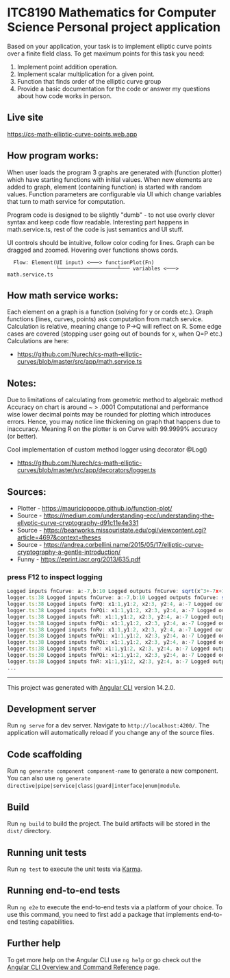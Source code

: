 # ITC8190 Mathematics for Computer Science Personal project application

Based on your application, your task is to implement elliptic curve points over a finite field class. To get maximum points for this task you need:
1. Implement point addition operation.
2. Implement scalar multiplication for a given point.
3. Function that finds order of the elliptic curve group
4. Provide a basic documentation for the code or answer my questions about how code works in person.

## Live site

https://cs-math-elliptic-curve-points.web.app

## How program works:

When user loads the program 3 graphs are generated with (function plotter) which
have starting functions with initial values. When new elements are added to graph,
element (containing function) is started with random values. Function parameters are configurable
via UI which change variables that turn to math service for computation.

Program code is designed to be slightly "dumb" - to not use overly clever
syntax and keep code flow readable. Interesting part happens in math.service.ts,
rest of the code is just semantics and UI stuff.

UI controls should be intuitive, follow color coding for lines.
Graph can be dragged and zoomed. Hovering over functions shows cords.
```
  Flow: Element(UI input) <───> functionPlot(Fn)
                └───────────────────┴─── variables <───> math.service.ts
```
## How math service works:

Each element on a graph is a function (solving for y or cords etc.).
Graph functions (lines, curves, points) ask computation from match service.
Calculation is relative, meaning change to P->Q will reflect on R.
Some edge cases are covered (stopping user going out of bounds for x, when Q=P etc.)
Calculations are here: 
* https://github.com/Nurech/cs-math-elliptic-curves/blob/master/src/app/math.service.ts

## Notes:

Due to limitations of calculating from geometric method to algebraic method
Accuracy on chart is around ~ > .0001
Computational and performance wise lower decimal points may be rounded for plotting which introduces errors.
Hence, you may notice line thickening on graph that happens due to inaccuracy.
Meaning R on the plotter is on Curve with 99.9999% accuracy (or better).


Cool implementation of custom method logger using decorator @Log()
* https://github.com/Nurech/cs-math-elliptic-curves/blob/master/src/app/decorators/logger.ts

## Sources:

* Plotter - https://mauriciopoppe.github.io/function-plot/
* Source - https://medium.com/understanding-ecc/understanding-the-ellyptic-curve-cryptography-d91c11e4e331
* Source - https://bearworks.missouristate.edu/cgi/viewcontent.cgi?article=4697&context=theses
* Source - https://andrea.corbellini.name/2015/05/17/elliptic-curve-cryptography-a-gentle-introduction/
* Funny - https://eprint.iacr.org/2013/635.pdf




### press F12 to inspect logging
```javascript
Logged inputs fnCurve: a:-7,b:10 Logged outputs fnCurve: sqrt(x^3+-7x+10)
logger.ts:38 Logged inputs fnCurve: a:-7,b:10 Logged outputs fnCurve: sqrt(x^3+-7x+10)
logger.ts:38 Logged inputs fnPQ: x1:1,y1:2, x2:3, y2:4, a:-7 Logged outputs fnPQ: 1*x+1
logger.ts:38 Logged inputs fnPQi: x1:1,y1:2, x2:3, y2:4, a:-7 Logged outputs fnPQi: (2) [-3, -2]
logger.ts:38 Logged inputs fnR: x1:1,y1:2, x2:3, y2:4, a:-7 Logged outputs fnR: (2) [-3, 2]
logger.ts:38 Logged inputs fnPQi: x1:1,y1:2, x2:3, y2:4, a:-7 Logged outputs fnPQi: (2) [-3, -2]
logger.ts:38 Logged inputs fnRv: x1:1,y1:2, x2:3, y2:4, a:-7 Logged outputs fnRv: (2) [0, 4]
logger.ts:38 Logged inputs fnPQi: x1:1,y1:2, x2:3, y2:4, a:-7 Logged outputs fnPQi: (2) [-3, -2]
logger.ts:38 Logged inputs fnPQi: x1:1,y1:2, x2:3, y2:4, a:-7 Logged outputs fnPQi: (2) [-3, -2]
logger.ts:38 Logged inputs fnR: x1:1,y1:2, x2:3, y2:4, a:-7 Logged outputs fnR: (2) [-3, 2]
logger.ts:38 Logged inputs fnPQi: x1:1,y1:2, x2:3, y2:4, a:-7 Logged outputs fnPQi: (2) [-3, -2]
logger.ts:38 Logged inputs fnR: x1:1,y1:2, x2:3, y2:4, a:-7 Logged outputs fnR: (2) [-3, 2]
...
```

_________________

This project was generated with [Angular CLI](https://github.com/angular/angular-cli) version 14.2.0.

## Development server

Run `ng serve` for a dev server. Navigate to `http://localhost:4200/`. The application will automatically reload if you change any of the source files.

## Code scaffolding

Run `ng generate component component-name` to generate a new component. You can also use `ng generate directive|pipe|service|class|guard|interface|enum|module`.

## Build

Run `ng build` to build the project. The build artifacts will be stored in the `dist/` directory.

## Running unit tests

Run `ng test` to execute the unit tests via [Karma](https://karma-runner.github.io).

## Running end-to-end tests

Run `ng e2e` to execute the end-to-end tests via a platform of your choice. To use this command, you need to first add a package that implements end-to-end testing capabilities.

## Further help

To get more help on the Angular CLI use `ng help` or go check out the [Angular CLI Overview and Command Reference](https://angular.io/cli) page.
